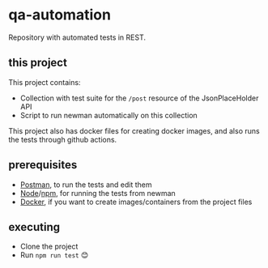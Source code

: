 
# qa-automation

Repository with automated tests in REST.

## this project
This project contains:

- Collection with test suite for the `/post` resource of the JsonPlaceHolder API
- Script to run newman automatically on this collection

This project also has docker files for creating docker images, and also runs the tests through github actions.

## prerequisites

- [Postman](https://www.postman.com/), to run the tests and edit them
- [Node](https://nodejs.org/en/)/[npm](https://www.npmjs.com/), for running the tests from newman
- [Docker](https://www.docker.com/), if you want to create images/containers from the project files

## executing

- Clone the project
- Run `npm run test` 😊